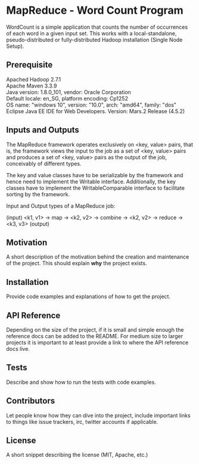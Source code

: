 # MapReduce - Word Count Program

WordCount is a simple application that counts the number of occurrences of each word in a given input set.
This works with a local-standalone, pseudo-distributed or fully-distributed Hadoop installation (Single Node Setup).

## Prerequisite
Apached Hadoop 2.7.1  
Apache Maven 3.3.9  
Java version: 1.8.0_101, vendor: Oracle Corporation  
Default locale: en_SG, platform encoding: Cp1252  
OS name: "windows 10", version: "10.0", arch: "amd64", family: "dos"  
Eclipse Java EE IDE for Web Developers. Version: Mars.2 Release (4.5.2)  

## Inputs and Outputs

The MapReduce framework operates exclusively on <key, value> pairs, that is, the framework views the input to the job as a set of <key, value> pairs and produces a set of <key, value> pairs as the output of the job, conceivably of different types.  

The key and value classes have to be serializable by the framework and hence need to implement the Writable interface. Additionally, the key classes have to implement the WritableComparable interface to facilitate sorting by the framework.  

Input and Output types of a MapReduce job:  

(input) <k1, v1> -> map -> <k2, v2> -> combine -> <k2, v2> -> reduce -> <k3, v3> (output)  

## Motivation

A short description of the motivation behind the creation and maintenance of the project. This should explain **why** the project exists.

## Installation

Provide code examples and explanations of how to get the project.

## API Reference

Depending on the size of the project, if it is small and simple enough the reference docs can be added to the README. For medium size to larger projects it is important to at least provide a link to where the API reference docs live.

## Tests

Describe and show how to run the tests with code examples.

## Contributors

Let people know how they can dive into the project, include important links to things like issue trackers, irc, twitter accounts if applicable.

## License

A short snippet describing the license (MIT, Apache, etc.)
